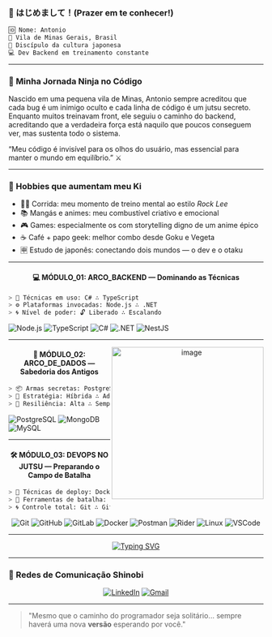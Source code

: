 
### 👋 はじめまして！(Prazer em te conhecer!)

```bash
🆔 Nome: Antonio  
📍 Vila de Minas Gerais, Brasil  
🎌 Discípulo da cultura japonesa  
💻 Dev Backend em treinamento constante
````

---

### 💬 Minha Jornada Ninja no Código

Nascido em uma pequena vila de Minas, Antonio sempre acreditou que cada bug é um inimigo oculto e cada linha de código é um jutsu secreto.
Enquanto muitos treinavam front, ele seguiu o caminho do backend, acreditando que a verdadeira força está naquilo que poucos conseguem ver, mas sustenta todo o sistema.

“Meu código é invisível para os olhos do usuário,
mas essencial para manter o mundo em equilíbrio.” ⚔️

---

### 🎌 Hobbies que aumentam meu Ki

* 🏃‍♂️ Corrida: meu momento de treino mental ao estilo *Rock Lee*
* 📚 Mangás e animes: meu combustível criativo e emocional
* 🎮 Games: especialmente os com storytelling digno de um anime épico
* ☕ Café + papo geek: melhor combo desde Goku e Vegeta
* 🈸 Estudo de japonês: conectando dois mundos — o dev e o otaku

---

<h4 align="center">💻 MÓDULO_01: ARCO_BACKEND — Dominando as Técnicas</h4>

```bash
> 🧠 Técnicas em uso: C# ∴ TypeScript  
> ⚙️ Plataformas invocadas: Node.js ∴ .NET  
> 🌀 Nível de poder: 🔓 Liberado ∴ Escalando
```

![Node.js](https://img.shields.io/badge/Node.js-39FF14?style=for-the-badge\&logo=node.js\&logoColor=black)
![TypeScript](https://img.shields.io/badge/TypeScript-FF61FF?style=for-the-badge\&logo=typescript\&logoColor=black)
![C#](https://img.shields.io/badge/C%23-00E5FF?style=for-the-badge\&logo=c-sharp\&logoColor=black)
![.NET](https://img.shields.io/badge/.NET-FF0055?style=for-the-badge\&logo=dotnet\&logoColor=white)
![NestJS](https://img.shields.io/badge/NestJS-E63946?style=for-the-badge\&logo=nestjs\&logoColor=white)

---

<div align="center">
<img alt="image" src="https://github.com/user-attachments/assets/a7f2bb18-7a1d-4d2f-af3d-23a1cfb8342e" width="300" alt="Núcleo de Dados" align="right">
</div>

<h4 align="center">🧠 MÓDULO_02: ARCO_DE_DADOS — Sabedoria dos Antigos</h4>

```bash
> 📦 Armas secretas: PostgreSQL ∴ MongoDB ∴ MySQL  
> 🔄 Estratégia: Híbrida ∴ Adaptável  
> 🔰 Resiliência: Alta ∴ Sempre disponível para batalha
```

![PostgreSQL](https://img.shields.io/badge/PostgreSQL-00FFC6?style=for-the-badge\&logo=postgresql\&logoColor=black)
![MongoDB](https://img.shields.io/badge/MongoDB-00FF77?style=for-the-badge\&logo=mongodb\&logoColor=black)
![MySQL](https://img.shields.io/badge/MySQL-FF33AA?style=for-the-badge\&logo=mysql\&logoColor=black)

---

<h4 align="center">🛠️ MÓDULO_03: DEVOPS NO JUTSU — Preparando o Campo de Batalha</h4>

```bash
> 🚀 Técnicas de deploy: Docker ∴ GitHub Actions  
> 🧩 Ferramentas de batalha: VSCode ∴ Rider  
> 🌀 Controle total: Git ∴ GitHub
```

<div align="center">

![Git](https://img.shields.io/badge/GIT-FF4500?style=for-the-badge\&logo=git\&logoColor=white)
![GitHub](https://img.shields.io/badge/GitHub-000000?style=for-the-badge\&logo=github\&logoColor=#FF61FF)
![GitLab](https://img.shields.io/badge/GitLab-FF6347?style=for-the-badge\&logo=gitlab\&logoColor=white)
![Docker](https://img.shields.io/badge/Docker-00FFFF?style=for-the-badge\&logo=docker\&logoColor=black)
![Postman](https://img.shields.io/badge/Postman-FF7F50?style=for-the-badge\&logo=postman\&logoColor=white)
![Rider](https://img.shields.io/badge/Rider-1E90FF?style=for-the-badge\&logo=rider\&logoColor=white)
![Linux](https://img.shields.io/badge/Linux-FFD700?style=for-the-badge\&logo=linux\&logoColor=black)
![VSCode](https://img.shields.io/badge/VSCode-0078D4?style=for-the-badge\&logo=visualstudiocode\&logoColor=white)

</div>

---

<div align="center">

<a href="https://git.io/typing-svg">
  <img src="https://readme-typing-svg.herokuapp.com?font=Fira+Code&weight=600&size=22&duration=1200&pause=800&color=FF3399&center=true&vCenter=true&height=120&multiline=true&repeat=false&width=900&lines=Cada+dev+tem+um+destino...;O+meu+%C3%A9+c%C3%B3digo%2C+cultura+e+constante+evolu%C3%A7%C3%A3o!%F0%9F%94%A5" alt="Typing SVG" />
</a>

</div>

---

### 📡 Redes de Comunicação Shinobi

<div align="center">

[![LinkedIn](https://img.shields.io/badge/LinkedIn-00FFFF?style=for-the-badge\&logo=linkedin\&logoColor=black)](https://www.linkedin.com/in/antônio-marcosrrds)
[![Gmail](https://img.shields.io/badge/Gmail-FF0033?style=for-the-badge\&logo=gmail\&logoColor=black)](mailto:antoniomarcos.amrrds@gmail.com)

</div>

---

> "Mesmo que o caminho do programador seja solitário... sempre haverá uma nova **versão** esperando por você."
